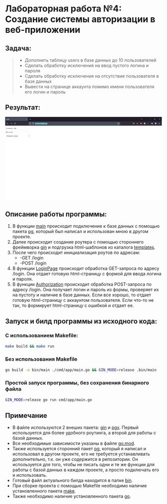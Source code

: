 # Лабораторная работа №4: Создание системы авторизации в веб-приложении

## Задача:
> + Дополнить таблицу users в базе данных до 10 пользователей
> + Сделать обработку исключения на ввод пустого логина и пароля
> + Сделать обработку исключения на отсутствие пользователя в базе данных
> + Вывести на странице аккаунта помимо имени пользователя его
логин и пароль

## Результат:


![Результат](./gif.gif)

## Описание работы программы:

1. В функции [main](./cmd/app/main.go) происходит подключение к базе данных с помощью пакета [pg](./pkg/pg), который был написал и использован мною в другом проекте.
2. Далее происходит создание роутера с помощью стороннего фреймворка [gin](https://github.com/gin-gonic/gin) и подгрузка html-шаблонов из каталога [templates](./web/templates).
3. После чего происходит инициализация роутов по адресам:
    - -GET /login
    - -POST /login
4. В функции [LoginPage](./internal/handlers/login.go) происходит обработка GET-запроса по адресу /login. Она отдает готовую html-страницу с формой для ввода логина и пароля.
5. В функции [Authorization](./internal/handlers/login.go) происходит обработка POST-запроса по адресу /login. Она получает логин и пароль из формы, проверяет их на пустоту и наличие в базе данных. Если все хорошо, то отдает готовую html-страницу с аккаунтом пользователя. Если что-то не так, то формирует html-страницу с ошибкой и отдает ее.

## Запуск и билд программы из исходного кода:
### С использованием Makefile:
```bash
make build && make run
```
### Без использования Makefile
```bash
go build -o bin/main ./cmd/app/main.go && GIN_MODE=release .bin/main
```
### Простой запуск программы, без сохранения бинарного файла
```bash
GIN_MODE=release go run cmd/app/main.go
```

## Примечание
+ В файле используются 2 внеших пакета: [gin](https://github.com/gin-gonic/gin) и [pgx](https://github.com/jackc/pgx/v4). Первый используется для более удобного роутинга, а второй для работы с базой данных.
+ Все необходимые зависимости указаны в файле [go.mod](./go.mod).
+ Также используется сторонний пакет [pg](./pkg/pg), который я написал и использовал в другом проекте, его не требуется устанавливать дополнительно, т.к. он уже содержится в репозитории. Он используется для того, чтобы не писать одни и те же функции для работы с базой данных в каждом проекте, а просто подключать его и использовать.
+ Готовый файл актуального билда находится в папке [bin](./bin).
+ При сборке проекта с помощью Makefile необходимо наличие установленного пакета [make](https://www.gnu.org/software/make/).
+ Также необходимо наличие установленного пакета [go](https://golang.org/).








